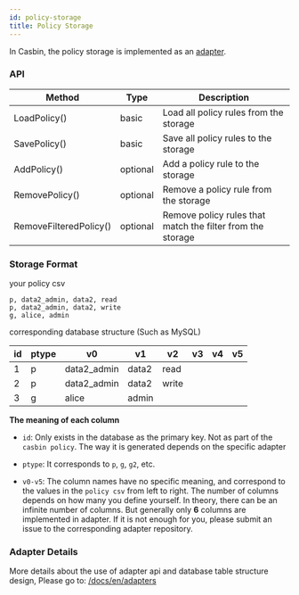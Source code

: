 ```yaml
---
id: policy-storage
title: Policy Storage
---
```


In Casbin, the policy storage is implemented as an [adapter](/docs/en/adapters). 

### API

Method | Type | Description
----|------|----
LoadPolicy() | basic | Load all policy rules from the storage
SavePolicy() | basic | Save all policy rules to the storage
AddPolicy() | optional | Add a policy rule to the storage
RemovePolicy() | optional | Remove a policy rule from the storage
RemoveFilteredPolicy() | optional | Remove policy rules that match the filter from the storage

### Storage Format

your policy csv

```
p, data2_admin, data2, read
p, data2_admin, data2, write
g, alice, admin
```

corresponding database structure (Such as MySQL)

| id   | ptype | v0          | v1    | v2    | v3   | v4   | v5   |
| ---- | ----- | ----------- | ----- | ----- | ---- | ---- | ---- |
| 1    | p     | data2_admin | data2 | read  |      |      |      |
| 2    | p     | data2_admin | data2 | write |      |      |      |
| 3    | g     | alice       | admin |       |      |      |      |

**The meaning of each column**

- ``id``: Only exists in the database as the primary key. Not as part of the ``casbin policy``. The way it is generated depends on the specific adapter

- ``ptype``: It corresponds to ``p``, ``g``, ``g2``, etc.
- ``v0-v5``: The column names have no specific meaning, and correspond to the values in the ``policy csv`` from left to right. The number of columns depends on how many you define yourself. In theory, there can be an infinite number of columns. But generally only **6** columns are implemented in adapter. If it is not enough for you, please submit an issue to the corresponding adapter repository. 

### Adapter Details

More details about the use of adapter api and database table structure design,  Please go to:  [/docs/en/adapters](/docs/en/adapters)
